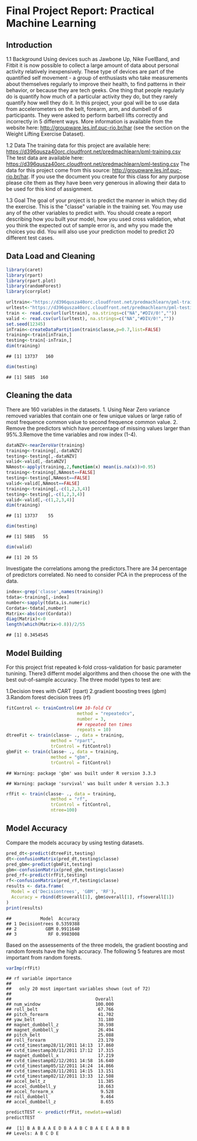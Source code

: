
# Final Project Report: Practical Machine Learning

## Introduction

1.1 Background 
Using devices such as Jawbone Up, Nike FuelBand, and Fitbit it is now possible to collect a large amount of data about personal activity relatively inexpensively. These type of devices are part of the quantified self movement - a group of enthusiasts who take measurements about themselves regularly to improve their health, to find patterns in their behavior, or because they are tech geeks. One thing that people regularly do is quantify how much of a particular activity they do, but they rarely quantify how well they do it. In this project, your goal will be to use data from accelerometers on the belt, forearm, arm, and dumbell of 6 participants. They were asked to perform barbell lifts correctly and incorrectly in 5 different ways. More information is available from the website here: http://groupware.les.inf.puc-rio.br/har (see the section on the Weight Lifting Exercise Dataset).

1.2 Data
The training data for this project are available here:
https://d396qusza40orc.cloudfront.net/predmachlearn/pml-training.csv
The test data are available here:
https://d396qusza40orc.cloudfront.net/predmachlearn/pml-testing.csv
The data for this project come from this source: http://groupware.les.inf.puc-rio.br/har. If you use the document you create for this class for any purpose please cite them as they have been very generous in allowing their data to be used for this kind of assignment.

1.3 Goal
The goal of your project is to predict the manner in which they did the exercise. This is the "classe" variable in the training set. You may use any of the other variables to predict with. You should create a report describing how you built your model, how you used cross validation, what you think the expected out of sample error is, and why you made the choices you did. You will also use your prediction model to predict 20 different test cases.

## Data Load and Cleaning

```r
library(caret)
library(rpart)
library(rpart.plot)  
library(randomForest)
library(corrplot)
```


```r
urltrain<-"https://d396qusza40orc.cloudfront.net/predmachlearn/pml-training.csv"
urltest<-"https://d396qusza40orc.cloudfront.net/predmachlearn/pml-testing.csv"
train <- read.csv(url(urltrain), na.strings=c("NA","#DIV/0!",""))
valid <- read.csv(url(urltest), na.strings=c("NA","#DIV/0!",""))
set.seed(12345)
inTrain<-createDataPartition(train$classe,p=0.7,list=FALSE)
training<-train[inTrain,]
testing<-train[-inTrain,]
dim(training)
```

```
## [1] 13737   160
```

```r
dim(testing)
```

```
## [1] 5885  160
```

## Cleaning the data

There are 160 variables in the datasets. 1. Using Near Zero variance removed variables that contain one or few unique values or large ratio of most frequence common value to second frequence common value. 2. Remove the predictors which have percentage of missing values larger than 95%.3.Remove the time variables and row index (1-4).

```r
dataNZV<-nearZeroVar(training)
training<-training[,-dataNZV]
testing<-testing[,-dataNZV]
valid<-valid[,-dataNZV]
NAmost<-apply(training,2,function(x) mean(is.na(x))>0.95)
training<-training[,NAmost==FALSE]
testing<-testing[,NAmost==FALSE]
valid<-valid[,NAmost==FALSE]
training<-training[,-c(1,2,3,4)]
testing<-testing[,-c(1,2,3,4)]
valid<-valid[,-c(1,2,3,4)]
dim(training)
```

```
## [1] 13737    55
```

```r
dim(testing)
```

```
## [1] 5885   55
```

```r
dim(valid)
```

```
## [1] 20 55
```
Investigate the correlations among the predictors.There are 34 percentage of predictors correlated. No need to consider PCA in the preprocess of the data.

```r
index<-grep('classe',names(training))
tdata<-training[,-index]
number<-sapply(tdata,is.numeric)
Cordata<-tdata[,number]
Matrix<-abs(cor(Cordata))
diag(Matrix)<-0
length(which(Matrix>0.8))/2/55
```

```
## [1] 0.3454545
```
## Model Building

For this project frist repeated k-fold cross-validation for basic parameter tunining. There3 differnt model algorithms and then choose the one with the best out-of-sample accuracy. The three model types to test are:

1.Decision trees with CART (rpart)
2.gradient boosting trees (gbm)
3.Random forest decision trees (rf)

```r
fitControl <- trainControl(## 10-fold CV
                           method = "repeatedcv",
                           number = 3,
                           ## repeated ten times
                           repeats = 10)
dtreeFit <- train(classe~ ., data = training, 
                 method = "rpart", 
                 trControl = fitControl)
gbmFit <- train(classe~ ., data = training, 
                 method = "gbm", 
                 trControl = fitControl)
```

```
## Warning: package 'gbm' was built under R version 3.3.3
```

```
## Warning: package 'survival' was built under R version 3.3.3
```

```r
rfFit <- train(classe~ ., data = training, 
                 method = "rf", 
                 trControl = fitControl,
                 ntree=100)
```
## Model Accuracy

Compare the models accuracy by using testing datasets.

```r
pred_dt<-predict(dtreeFit,testing)
dt<-confusionMatrix(pred_dt,testing$classe)
pred_gbm<-predict(gbmFit,testing)
gbm<-confusionMatrix(pred_gbm,testing$classe)
pred_rf<-predict(rfFit,testing)
rf<-confusionMatrix(pred_rf,testing$classe)
results <- data.frame(
  Model = c('Decisiontrees', 'GBM', 'RF'),
  Accuracy = rbind(dt$overall[1], gbm$overall[1], rf$overall[1])
)
print(results)
```

```
##           Model  Accuracy
## 1 Decisiontrees 0.5359388
## 2           GBM 0.9911640
## 3            RF 0.9983008
```
Based on the assessements of the three models, the gradient boosting and random forests have the high accuracy. The following 5 features are most important from random forests.

```r
varImp(rfFit)
```

```
## rf variable importance
## 
##   only 20 most important variables shown (out of 72)
## 
##                                Overall
## num_window                     100.000
## roll_belt                       67.766
## pitch_forearm                   41.702
## yaw_belt                        31.180
## magnet_dumbbell_z               30.598
## magnet_dumbbell_y               26.494
## pitch_belt                      25.088
## roll_forearm                    23.170
## cvtd_timestamp28/11/2011 14:13  17.860
## cvtd_timestamp30/11/2011 17:12  17.315
## magnet_dumbbell_x               17.219
## cvtd_timestamp02/12/2011 14:58  16.640
## cvtd_timestamp05/12/2011 14:24  14.866
## cvtd_timestamp28/11/2011 14:15  13.151
## cvtd_timestamp02/12/2011 13:33  12.508
## accel_belt_z                    11.385
## accel_dumbbell_y                10.663
## accel_forearm_x                  9.528
## roll_dumbbell                    9.464
## accel_dumbbell_z                 8.655
```



```r
predictTEST <- predict(rfFit, newdata=valid)
predictTEST
```

```
##  [1] B A B A A E D B A A B C B A E E A B B B
## Levels: A B C D E
```

